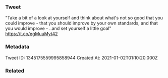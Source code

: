 ### Tweet
"Take a bit of a look at yourself and think about what's not so good that you could improve - that you should improve by your own standards, and that you would improve - ..and set yourself a little goal" https://t.co/egMuuMyt42

### Metadata
Tweet ID: 1345175559995858944
Created At: 2021-01-02T01:10:20.000Z

### Related

